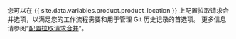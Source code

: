 您可以在 {{ site.data.variables.product.product_location }} 上配置拉取请求合并选项，以满足您的工作流程需要和用于管理 Git 历史记录的首选项。 更多信息请参阅“[配置拉取请求合并](/articles/configuring-pull-request-merges)”。
